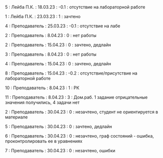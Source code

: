 5 : Лейба П.К. : 18.03.23 : -0.1 : отсутствие на лабораторной работе

1 : Лейба П.К. : 23.03.23 : 1 : зачтено

4 : Преподаватель : 25.03.23 : -0.1 : отсутствие на лабе

2 : Преподаватель : 8.04.23 : 0 : нет работы

2 : Преподаватель : 15.04.23 : 0 : зачтено, дедлайн

3 : Преподаватель : 8.04.23 : 0 : нет работы

4 : Преподаватель : 15.04.23 : 0 : зачтено, дедлайн

8 : Преподаватель : 15.04.23 : -0.2 : отсутствие/присутствие на лабораторной работе

10 : Преподаватель : 8.04.23 : 1 : РК

11 : Преподаватель : 8.04.23 : 3 : Дом.раб. 1 задание отрицательные значения получились, 4 задачи нет

2 : Преподаватель : 30.04.23 : 0 : незачтено, студент не ориентируется в материале

5 : Преподаватель : 30.04.23 : 0 : зачтено, дедлайн

6 : Преподаватель : 30.04.23 : 0 : незачтено, граф состояний - ошибка, проконтролировать ее в уравнениях

7 : Преподаватель : 30.04.23 : 0 : незачтено, ошибки
